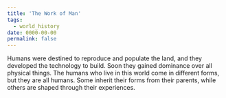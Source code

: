 ```yaml
---
title: 'The Work of Man'
tags:
  - world_history
date: 0000-00-00
permalink: false
---
```

Humans were destined to reproduce and populate the land, and they developed the technology to build. Soon they gained dominance over all physical things. The humans who live in this world come in different forms, but they are all humans. Some inherit their forms from their parents, while others are shaped through their experiences.